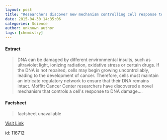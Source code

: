 ```yaml
---
layout: post
title: "Researchers discover new mechanism controlling cell response to DNA damage"
date: 2015-04-30 14:35:06
categories: Science
author: unknown author
tags: [chemistry]
---
```



#### Extract
>DNA can be damaged by different environmental insults, such as ultraviolet light, ionizing radiation, oxidative stress or certain drugs. If the DNA is not repaired, cells may begin growing uncontrollably, leading to the development of cancer. Therefore, cells must maintain an intricate regulatory network to ensure that their DNA remains intact. Moffitt Cancer Center researchers have discovered a novel mechanism that controls a cell's response to DNA damage....

#### Factsheet
>factsheet unavailable

[Visit Link](http://phys.org/news349608899.html)

id:  116712


